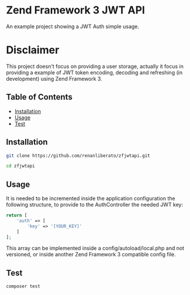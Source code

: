 # Zend Framework 3 JWT API

An example project showing a JWT Auth simple usage.

# Disclaimer

This project doesn't focus on providing a user storage, actually it focus in providing a example of JWT token encoding, decoding and refreshing (in development) using Zend Framework 3.

## Table of Contents

- [Installation](#installation)
- [Usage](#usage)
- [Test](#test)

## Installation

```sh
git clone https://github.com/renanliberato/zfjwtapi.git

cd zfjwtapi
```

## Usage

It is needed to be incremented inside the application configuration the following structure, to provide to the AuthController the needed JWT key:

```php
return [
    'auth' => [
        'key' => '[YOUR_KEY]'
    ]
];
```

This array can be implemented inside a config/autoload/local.php and not versioned, or inside another Zend Framework 3 compatible config file.

## Test

```sh
composer test
```